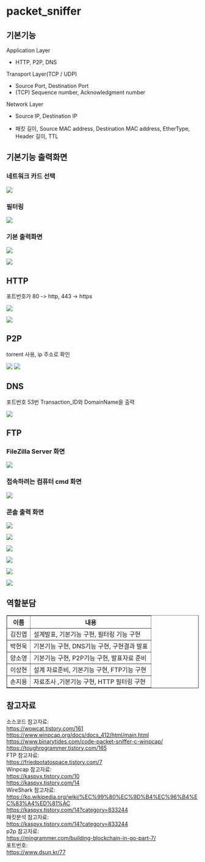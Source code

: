 # packet_sniffer

기본기능
--
Application Layer
* HTTP, P2P, DNS

Transport Layer(TCP / UDP)
* Source Port, Destination Port
* (TCP) Sequence number, Acknowledgment number

Network Layer
* Source IP, Destination IP

* 패킷 길이, Source MAC address, Destination MAC address, EtherType, Header 길이, TTL

기본기능 출력화면
--
### 네트워크 카드 선택
<img src="https://user-images.githubusercontent.com/37360089/70724357-ce535600-1d3d-11ea-96c2-1b99771d1988.png"></img>

### 필터링
<img src="https://user-images.githubusercontent.com/37360089/70724401-e4611680-1d3d-11ea-896f-13df04daeafa.png"></img>

### 기본 출력화면
<img src="https://user-images.githubusercontent.com/37360089/70724391-dc08db80-1d3d-11ea-90aa-e28e8c804f2e.png"></img> <br>

<img src="https://user-images.githubusercontent.com/37360089/70725416-aebd2d00-1d3f-11ea-8e7d-9aee8bb4b99c.png"></img>

HTTP
--
포트번호가 80 -> http, 443 -> https 
<div>
	<img src="https://user-images.githubusercontent.com/37360089/70724568-2ee29300-1d3e-11ea-822a-01a2b4466149.png"></img>

<img src="https://user-images.githubusercontent.com/37360089/70724588-34d87400-1d3e-11ea-9cfd-99184eda7dcf.png"></img>

</div>

P2P
--
torrent 사용, ip 주소로 확인
<div>
	<img src="https://user-images.githubusercontent.com/37360089/70724854-b4664300-1d3e-11ea-8112-28baa5947a1f.png"></img>
	<img src="https://user-images.githubusercontent.com/37360089/70725028-05763700-1d3f-11ea-88f4-906ee42582e0.png"></img>
</div>

DNS
--
포트번호 53번
Transaction_ID와 DomainName을 출력

<img src="https://user-images.githubusercontent.com/37360089/70726269-2d669a00-1d41-11ea-8dbd-8ca9effb417e.png"></img>

FTP
--
### FileZilla Server 화면
<img src="https://user-images.githubusercontent.com/37360089/70725503-d9a78100-1d3f-11ea-8773-7c4c430744da.png"></img>

### 접속하려는 컴퓨터 cmd 화면
<img src="https://user-images.githubusercontent.com/37360089/70725578-00fe4e00-1d40-11ea-95fa-ef91ae640e35.png"></img>

### 콘솔 출력 화면 
<div>
<img src="https://user-images.githubusercontent.com/37360089/70725795-5f2b3100-1d40-11ea-81c4-34f09cc250ed.png"></img>

<img src="https://user-images.githubusercontent.com/37360089/70725814-66ead580-1d40-11ea-845d-1f5c730a0d34.png"></img>

<img src="https://user-images.githubusercontent.com/37360089/70725830-6e11e380-1d40-11ea-98cc-605ca22b4c73.png"></img>

<img src="https://user-images.githubusercontent.com/37360089/70725839-72d69780-1d40-11ea-9962-6b04d432ea86.png"></img>

<img src="https://user-images.githubusercontent.com/37360089/70725874-81bd4a00-1d40-11ea-924d-dbb6bd74ec93.png"></img>

<img src="https://user-images.githubusercontent.com/37360089/70725896-897cee80-1d40-11ea-9eaa-f1c662eb1d13.png"></img>
</div>


역할분담
--
<table border="1">
	<th>이름</th>
	<th>내용</th>
	<tr>
	    <td>김진엽</td>
	    <td>설계발표, 기본기능 구현, 필터링 기능 구현</td>
	</tr>
	<tr>
	    <td>박현욱</td>
	    <td>기본기능 구현, DNS기능 구현, 구현결과 발표</td>
	</tr>
	<tr>
	    <td>양소영</td>
	    <td>기본기능 구현,  P2P기능 구현, 발표자료 준비</td>
	</tr>
	<tr>
	    <td>이상현</td>
	    <td>설계 자료준비, 기본기능 구현, FTP기능 구현</td>
	</tr>
	<tr>
	    <td>손지용</td>
	    <td>자료조사 ,기본기능 구현, HTTP 필터링 구현</td>
	</tr>
	</table>
	
	
	
참고자료
--
소스코드 참고자료: <br>
https://wowcat.tistory.com/161 <br>
https://www.winpcap.org/docs/docs_412/html/main.html<br>
https://www.binarytides.com/code-packet-sniffer-c-winpcap/<br>
https://toughrogrammer.tistory.com/165<br>
FTP 참고자료: <br>
https://friedpotatospace.tistory.com/7<br>
Winpcap 참고자료: <br>
https://kaspyx.tistory.com/10<br>
https://kaspyx.tistory.com/14<br>
WireShark 참고자료: <br>
https://ko.wikipedia.org/wiki/%EC%99%80%EC%9D%B4%EC%96%B4%EC%83%A4%ED%81%AC<br>
https://kaspyx.tistory.com/14?category=833244<br>
패킷분석 참고자료:<br>
https://kaspyx.tistory.com/14?category=833244<br>
p2p 참고자료: <br>
https://mingrammer.com/building-blockchain-in-go-part-7/<br>
포트번호: <br>
https://www.dsun.kr/77<br>
